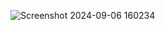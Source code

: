 ![Screenshot 2024-09-06 160234](https://github.com/user-attachments/assets/585bf14d-b53a-48d5-a0cc-5bf2ec7963e0)
